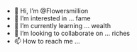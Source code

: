 - 👋 Hi, I’m @Flowersmillion
- 👀 I’m interested in ... fame
- 🌱 I’m currently learning ... wealth 
- 💞️ I’m looking to collaborate on ... riches 
- 📫 How to reach me ... 

<!---
Flowersmillion/Flowersmillion is a ✨ special ✨ repository because its `README.md` (this file) appears on your GitHub profile.
You can click the Preview link to take a look at your changes.
--->
